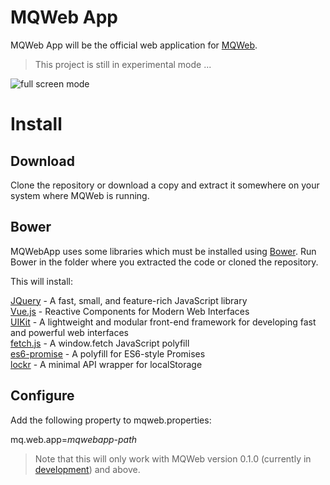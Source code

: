 # MQWeb App
MQWeb App will be the official web application for [MQWeb](http://www.mqweb.org).

> This project is still in experimental mode ...

![full screen mode](https://raw.github.com/fbraem/mqwebapp/screenshots/screenshots/mqwebapp_preview_1.png)

# Install

## Download

Clone the repository or download a copy and extract it somewhere on your system where MQWeb is running.

## Bower

MQWebApp uses some libraries which must be installed using [Bower](http://bower.io). Run Bower in the folder where you extracted the code or cloned the repository.

This will install:

[JQuery](http://jquery.com) - A fast, small, and feature-rich JavaScript library  
[Vue.js](http://vuejs.org) - Reactive Components for Modern Web Interfaces  
[UIKit](http://getuikit.com/) - A lightweight and modular front-end framework for developing fast and powerful web interfaces  
[fetch.js](https://github.com/github/fetch) - A window.fetch JavaScript polyfill  
[es6-promise](https://github.com/jakearchibald/es6-promise) - A polyfill for ES6-style Promises  
[lockr](https://github.com/tsironis/lockr) - A minimal API wrapper for localStorage

## Configure

Add the following property to mqweb.properties:

mq.web.app=*mqwebapp-path*

> Note that this will only work with MQWeb version 0.1.0 (currently in [development](https://github.com/fbraem/mqweb)) and above.


